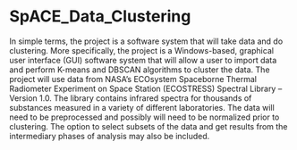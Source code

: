 # SpACE_Data_Clustering

In simple terms, the project is a software system that will take data and do clustering.
More specifically, the project is a Windows-based, graphical user interface (GUI) software
system that will allow a user to import data and perform K-means and DBSCAN algorithms to
cluster the data.
The project will use data from NASA’s ECOsystem Spaceborne Thermal Radiometer Experiment
on Space Station (ECOSTRESS) Spectral Library – Version 1.0. The library contains infrared
spectra for thousands of substances measured in a variety of different laboratories. The data
will need to be preprocessed and possibly will need to be normalized prior to clustering. The
option to select subsets of the data and get results from the intermediary phases of analysis
may also be included.
